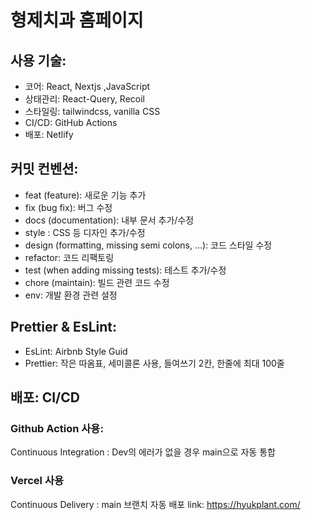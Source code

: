 
# 형제치과 홈페이지

## 사용 기술:
- 코어: React, Nextjs ,JavaScript
- 상태관리: React-Query, Recoil
- 스타일링: tailwindcss, vanilla CSS
- CI/CD: GitHub Actions
- 배포: Netlify

## 커밋 컨벤션:
- feat (feature): 새로운 기능 추가
- fix (bug fix): 버그 수정
- docs (documentation): 내부 문서 추가/수정
- style : CSS 등 디자인 추가/수정
- design (formatting, missing semi colons, …): 코드 스타일 수정
- refactor: 코드 리팩토링
- test (when adding missing tests): 테스트 추가/수정
- chore (maintain): 빌드 관련 코드 수정
- env: 개발 환경 관련 설정

## Prettier & EsLint:
- EsLint: Airbnb Style Guid
- Prettier: 작은 따옴표, 세미콜론 사용, 들여쓰기 2칸, 한줄에 최대 100줄

## 배포: CI/CD
### Github Action 사용:
Continuous Integration : Dev의 에러가 없을 경우 main으로 자동 통합

### Vercel 사용
Continuous Delivery : main 브랜치 자동 배포
link: https://hyukplant.com/
